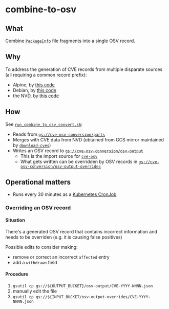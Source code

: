 # combine-to-osv

## What

Combine [`PackageInfo`](https://github.com/google/osv.dev/blob/2c22e9534a521c6c6350275427f80e481065ca39/vulnfeeds/vulns/vulns.go#L165-L171) file fragments into a single OSV record.

## Why

To address the generation of CVE records from multiple disparate sources (all requiring a common record prefix):

* Alpine, by [this code](../cmd/alpine)
* Debian, by [this code](../cmd/debian)
* the NVD, by [this code](../cmd/nvd-cve-osv)

## How

See [`run_combine_to_osv_convert.sh`](run_combine_to_osv_convert.sh):

* Reads from [`gs://cve-osv-conversion/parts`](https://storage.googleapis.com/cve-osv-conversion/index.html?prefix=parts/)
* Merges with CVE data from NVD (obtained from GCS mirror maintained by [`download-cves`](../download-cves/mirror_nvd.sh))
* Writes an OSV record to [`gs://cve-osv-conversion/osv-output`](https://storage.googleapis.com/cve-osv-conversion/index.html?prefix=osv-output/)
  * This is the import source for [`cve-osv`](https://github.com/google/osv.dev/blob/2c22e9534a521c6c6350275427f80e481065ca39/source.yaml#L96)
  * What gets written can be overridden by OSV records in [`gs://cve-osv-conversion/osv-output-overrides`](https://storage.googleapis.com/cve-osv-conversion/index.html?prefix=osv-output-overrides/)

## Operational matters

* Runs every 30 minutes as a [Kubernetes CronJob](https://github.com/google/osv.dev/blob/master/deployment/clouddeploy/gke-workers/base/combine-to-osv.yaml)

### Overriding an OSV record

#### Situation

There's a generated OSV record that contains incorrect information and needs to be overriden (e.g. it is causing false positives)

Possible edits to consider making:

* remove or correct an incorrect `affected` entry
* add a `withdrawn` field

#### Procedure

1. `gsutil cp gs://${OUTPUT_BUCKET}/osv-output/CVE-YYYY-NNNN.json`
2. manually edit the file
3. `gsutil cp gs://${INPUT_BUCKET/osv-output-overrides/CVE-YYYY-NNNN.json`
